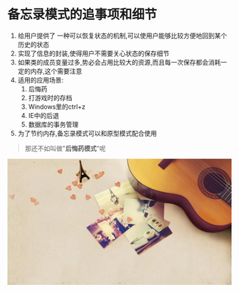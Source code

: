 # 备忘录模式的追事项和细节

1. 给用户提供了 一种可以恢复状态的机制,可以使用户能够比较方便地回到某个历史的状态
2. 实现了信息的封装,使得用户不需要关心状态的保存细节
3. 如果类的成员变量过多,势必会占用比较大的资源,而且每一次保存都会消耗一定的内存,这个需要注意
4. 适用的应用场景:
    1. 后悔药
    2. 打游戏时的存档
    3. Windows里的ctrl+z
    4. IE中的后退
    5. 数据库的事务管理
5. 为了节约内存,备忘录模式可以和原型模式配合使用

>    那还不如叫做"**后悔药模式**"呢

 
  ![](./img/mm/meizi42.jpg)